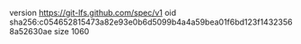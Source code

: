 version https://git-lfs.github.com/spec/v1
oid sha256:c054652815473a82e93e0b6d5099b4a4a59bea01f6bd123f14323568a52630ae
size 1060

